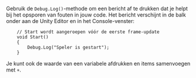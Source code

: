 Gebruik de `Debug.Log()`-methode om een bericht af te drukken dat je helpt bij het opsporen van fouten in jouw code. Het bericht verschijnt in de balk onder aan de Unity Editor en in het Console-venster:

```
    // Start wordt aangeroepen vóór de eerste frame-update
    void Start()
    {
        Debug.Log("Speler is gestart");
    }
```

Je kunt ook de waarde van een variabele afdrukken en items samenvoegen met `+`. 
